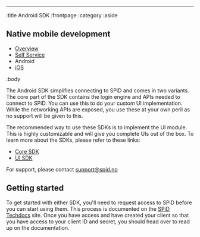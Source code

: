--------------------------------------------------------------------------------
:title Android SDK
:frontpage
:category
:aside

## Native mobile development

- [Overview](/mobile/overview/)
- [Self Service](/mobile/selfservice/)
- Android
- [iOS](/sdks/ios/)

:body

The Android SDK simplifies connecting to SPiD and comes in two variants. The core part of the SDK contains the login engine and APIs needed to connect to SPiD. You can use this to do your custom UI implementation. While the networking APIs are exposed, you use these at your own peril as no support will be given to this.

The recommended way to use these SDKs is to implement the UI module. This is highly customizable and will give you complete UIs out of the box. To learn more about the SDKs, please refer to these links:

- [Core SDK](https://github.schibsted.io/spt-identity/identity-sdk-android/blob/master/core/README.md)
- [UI SDK](https://github.schibsted.io/spt-identity/identity-sdk-android/blob/master/ui/README.md)

For support, please contact [support@spid.no](mailto:support@spid.no)


## Getting started
To get started with either SDK, you'll need to request access to SPiD before you can start using them. This process is documented on the [SPiD Techdocs](https://techdocs.spid.no/selfservice/access/) site. Once you have access and have created your client so that you have access to your client ID and secret, you should head over to read up on the documentation.
